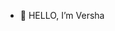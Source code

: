 - 👋 HELLO, I’m Versha 



<!---
vershat/vershat is a ✨ special ✨ repository because its `README.md` (this file) appears on your GitHub profile.
You can click the Preview link to take a look at your changes.
--->


